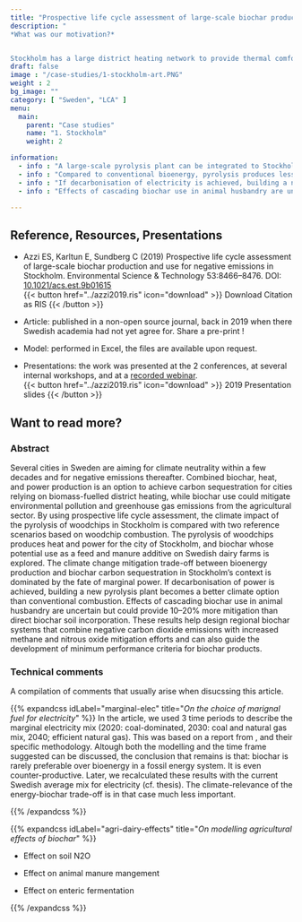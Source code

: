 ```yaml
---
title: "Prospective life cycle assessment of large-scale biochar production and use for negative emissions in Stockholm"
description: "
*What was our motivation?*


Stockholm has a large district heating network to provide thermal comfort during winter times. Over the past decades, the fuel mix of the heating network was heavily decarbonised, moving away from coal and oil to favor biomass, large-scale heat pumps, and waste. What could be the next step for further reducing the climate change impact of Stockholms's energy system? Is it climate-suitable to invest in a large-scale biochar plant or should we invest in conventional bioenergy technologies? That was the context our this case study, performed in 2017-2019." # a text describing the motivations, the context, the research questions, attratively
draft: false
image : "/case-studies/1-stockholm-art.PNG"
weight : 2
bg_image: ""
category: [ "Sweden", "LCA" ]
menu:
  main:
    parent: "Case studies"
    name: "1. Stockholm"
    weight: 2

information:
  - info : "A large-scale pyrolysis plant can be integrated to Stockholm district heating network, and operate as base-load plant with high up-time (ca 80% of the year)"
  - info : "Compared to conventional bioenergy, pyrolysis produces less heat and power per unit of biomass. This entails a climate change mitigation trade-off which is mainly influenced by the type of electricity available."
  - info : "If decarbonisation of electricity is achieved, building a new pyrolysis plant becomes a better climate option than conventional combustion."
  - info : "Effects of cascading biochar use in animal husbandry are uncertain but could provide 10–20% more mitigation than direct biochar soil incorporation, via nitrous oxide and methane emission reductions."

---
```


## **Reference, Resources, Presentations** 
- Azzi ES, Karltun E, Sundberg C (2019) Prospective life cycle assessment of large-scale biochar production and use for negative emissions in Stockholm. Environmental Science & Technology 53:8466–8476. DOI: [10.1021/acs.est.9b01615](https://pubs.acs.org/doi/10.1021/acs.est.9b01615) <br/>{{< button href="../azzi2019.ris" icon="download" >}} Download Citation as RIS {{< /button >}}  
- Article: published in a non-open source journal, back in 2019 when there Swedish academia had not yet agree for. Share a pre-print ! 
- Model: performed in Excel, the files are available upon request.
  
- Presentations: the work was presented at the 2 conferences, at several internal workshops, and at a [recorded webinar](https://youtu.be/Wd1aSp3Fp-E?t=789). 
<br/>{{< button href="../azzi2019.ris" icon="download" >}} 2019 Presentation slides {{< /button >}} 


## **Want to read more?**

### Abstract 

Several cities in Sweden are aiming for climate neutrality within a few decades and for negative emissions thereafter. Combined biochar, heat, and power production is an option to achieve carbon sequestration for cities relying on biomass-fuelled district heating, while biochar use could mitigate environmental pollution and greenhouse gas emissions from the agricultural sector. By using prospective life cycle assessment, the climate impact of the pyrolysis of woodchips in Stockholm is compared with two reference scenarios based on woodchip combustion. The pyrolysis of woodchips produces heat and power for the city of Stockholm, and biochar whose potential use as a feed and manure additive on Swedish dairy farms is explored. The climate change mitigation trade-off between bioenergy production and biochar carbon sequestration in Stockholm’s context is dominated by the fate of marginal power. If decarbonisation of power is achieved, building a new pyrolysis plant becomes a better climate option than conventional combustion. Effects of cascading biochar use in animal husbandry are uncertain but could provide 10–20% more mitigation than direct biochar soil incorporation. These results help design regional biochar systems that combine negative carbon dioxide emissions with increased methane and nitrous oxide mitigation efforts and can also guide the development of minimum performance criteria for biochar products.

### Technical comments

A compilation of comments that usually arise when disucssing this article.

{{% expandcss idLabel="marginal-elec" title="*On the choice of marignal fuel for electricity*" %}}
  In the article, we used 3 time periods to describe the marginal electricity mix (2020: coal-dominated, 2030: coal and natural gas mix, 2040; efficient natural gas). This was based on a report from , and their specific methodology. Altough both the modelling and the time frame suggested can be discussed, the conclusion that remains is that: biochar is rarely preferable over bioenergy in a fossil energy system. It is even counter-productive. Later, we recalculated these results with the current Swedish average mix for electricity (cf. thesis). The climate-relevance of the energy-biochar trade-off is in that case much less important.    

{{% /expandcss %}}

{{% expandcss idLabel="agri-dairy-effects" title="*On modelling agricultural effects of biochar*" %}}
  - Effect on soil N2O

  - Effect on animal manure mangement

  - Effect on enteric fermentation

{{% /expandcss %}}